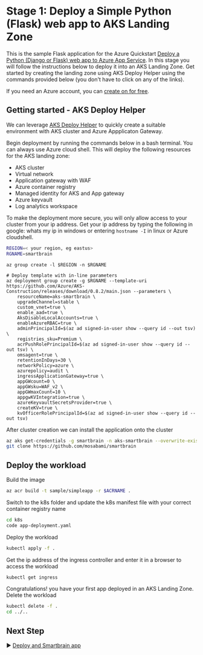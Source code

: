 # Stage 1: Deploy a Simple Python (Flask) web app to AKS Landing Zone

This is the sample Flask application for the Azure Quickstart [Deploy a Python (Django or Flask) web app to Azure App Service](https://docs.microsoft.com/en-us/azure/app-service/quickstart-python). In this stage you will follow the instructions below to deploy it into an AKS Landing Zone. Get started by creating the landing zone using AKS Deploy Helper using the commands provided below (you don't have to click on any of the links).


If you need an Azure account, you can [create on for free](https://azure.microsoft.com/en-us/free/).

## Getting started - AKS Deploy Helper

We can leverage [AKS Deploy Helper](https://github.com/Azure/AKS-Construction) to quickly create a suitable environment with AKS cluster and Azure Appplicaton Gateway.

Begin deployment by running the commands below in a bash terminal. You can always use Azure cloud shell. This will deploy the following resources for the AKS landing zone:
* AKS cluster
* Virtual network
* Application gateway with WAF
* Azure container registry
* Managed identity for AKS and App gateway
* Azure keyvault
* Log analytics workspace

To make the deployment more secure, you will only allow access to your cluster from your ip address. Get your ip address by typing the following in google: whats my ip in windows or entering `hostname -I` in linux or Azure cloudshell.

```bash
REGION=< your region, eg eastus>
RGNAME=smartbrain
```
```azurecli
az group create -l $REGION -n $RGNAME 

# Deploy template with in-line parameters 
az deployment group create -g $RGNAME --template-uri https://github.com/Azure/AKS-Construction/releases/download/0.8.2/main.json --parameters \
	resourceName=aks-smartbrain \
	upgradeChannel=stable \
	custom_vnet=true \
	enable_aad=true \
	AksDisableLocalAccounts=true \
	enableAzureRBAC=true \
	adminPrincipalId=$(az ad signed-in-user show --query id --out tsv) \
	registries_sku=Premium \
	acrPushRolePrincipalId=$(az ad signed-in-user show --query id --out tsv) \
	omsagent=true \
	retentionInDays=30 \
	networkPolicy=azure \
	azurepolicy=audit \
	ingressApplicationGateway=true \
	appGWcount=0 \
	appGWsku=WAF_v2 \
	appGWmaxCount=10 \
	appgwKVIntegration=true \
	azureKeyvaultSecretsProvider=true \
	createKV=true \
	kvOfficerRolePrincipalId=$(az ad signed-in-user show --query id --out tsv)
```

After cluster creation we can install the application onto the cluster

```bash
az aks get-credentials -g smartbrain -n aks-smartbrain --overwrite-existing
git clone https://github.com/mosabami/smartbrain
```

## Deploy the workload
Build the image
```bash
az acr build -t sample/simpleapp -r $ACRNAME .
```
Switch to the k8s folder and update the k8s manifest file with your correct container registry name
```bash
cd k8s
code app-deployment.yaml
```
Deploy the workload
```bash
kubectl apply -f .
```
Get the ip address of the ingress controller and enter it in a browser to access the workload
```bash
kubectl get ingress 
```
Congratulations! you have your first app deployed in an AKS Landing Zone. Delete the workload
```bash
kubectl delete -f . 
cd ../..
```
## Next Step

:arrow_forward: [Deploy and Smartbrain app](../smartbrain/README.md)
